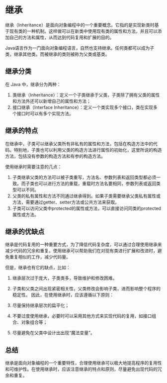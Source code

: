 # 继承
继承（Inheritance）是面向对象编程中的一个重要概念。它指的是实现新类时基于现有类的一种机制。这样做可以在新类中使用现有类的属性和方法，并且可以添加自己的方法和属性，从而达到代码复用和扩展的目的。

Java语言作为一门面向对象编程语言，自然也支持继承。任何类都可以成为子类，继承其他类。而被继承的类则被称为父类或基类。

## 继承分类
在 Java 中，继承分为两种：

1. 类继承（Inheritance）：定义一个子类继承于父类，子类除了拥有父类的属性和方法外还可以新增自己的属性和方法；
2. 接口继承（Interface Inheritance）：定义一个类实现多个接口，类在实现多个接口时可以有多个实现方法。

## 继承的特点
在继承中，子类可以继承父类所有非私有的属性和方法，包括在构造方法中的代码。特别地，子类也可以利用父类的构造方法进行属性的初始化，这里所说的构造方法，包括没有参数的构造方法和有参的构造方法。

使用继承时需要注意的几点：

1. 子类继承父类的方法可以被子类重写，方法名、参数列表和返回类型都必须一致。而子类也可以进行方法的重载，重载时方法名要相同，参数列表或返回类型可以不同。
2. 父类的私有属性和方法不同通过继承得到。如果子类需要继承父类私有属性或方法，需要通过getter、setter方法或公共方法来获取。
3. 子类可以访问父类中protected的属性或方法，可以直接访问同类的protected属性或方法。

## 继承的优缺点
继承是代码复用的一种重要方式，为了降低代码复杂度，可以通过合理使用继承来减少代码的冗余和重复。使用继承可以帮助我们在对现有类进行扩展和改进时，避免重复相似的工作，减少代码量。

但是，继承也有它的缺点，比如：

1. 继承层次过于庞大，子类类多，导致维护和修改困难。
2. 子类和父类之间出现紧密相关性，父类修改会影响子类，进而影响整个程序的稳定性。
因此，在使用继承时，应该遵循以下原则：

1. 尽量保持继承层次的扁平化；
2. 不要过度使用继承，必要时可以采用其他方式来实现代码的复用，如接口组合、对象组合等；
3. 尽量避免在父类中设计出出现“魔法变量”。

## 总结
继承是面向对象编程的一个重要特性，合理使用继承可以极大地提高程序的复用性和可维护性。在使用继承时，应该注意继承的特点和原则，尽量避免出现代码的冗余和重复。